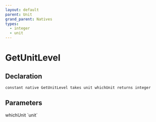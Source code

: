 ```yaml
---
layout: default
parent: Unit
grand_parent: Natives
types:
  - integer
  - unit
---
```


# GetUnitLevel

## Declaration

```
constant native GetUnitLevel takes unit whichUnit returns integer
```

## Parameters
<dl>
  <dt>whichUnit `unit`</dt>
  <dd></dd>
</dl>